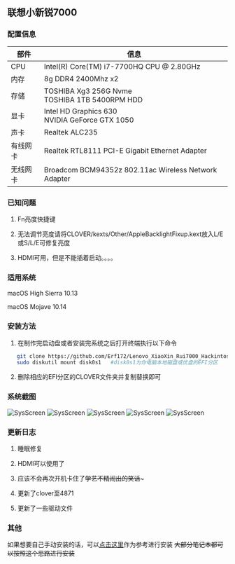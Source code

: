 ## 联想小新锐7000

### 配置信息

| 部件  | 信息 |
| ---- | --- |
| CPU  | Intel(R) Core(TM) i7-7700HQ CPU @ 2.80GHz |
| 内存 | 8g DDR4 2400Mhz x2 |
| 存储 | TOSHIBA Xg3 256G Nvme <br> TOSHIBA 1TB 5400RPM HDD |
| 显卡 | Intel HD Graphics 630 <br> NVIDIA GeForce GTX 1050 |
| 声卡 | Realtek ALC235 |
| 有线网卡 | Realtek RTL8111 PCI-E Gigabit Ethernet Adapter |
| 无线网卡 | Broadcom BCM94352z 802.11ac Wireless Network Adapter |


### 已知问题

1. Fn亮度快捷键

2. 无法调节亮度请将CLOVER/kexts/Other/AppleBacklightFixup.kext放入L/E或S/L/E可修复亮度

3. HDMI可用，但是不能插着启动。。。。

### 适用系统

macOS High Sierra 10.13 

macOS Mojave 10.14

### 安装方法

1. 在制作完启动盘或者安装完系统之后打开终端执行以下命令
 ```bash 
    git clone https://github.com/Erf172/Lenovo_XiaoXin_Rui7000_Hackintosh.git
    sudo diskutil mount disk0s1   #disk0s1为你电脑本地磁盘或优盘的EFI分区
```

2. 删除相应的EFI分区的CLOVER文件夹并复制替换即可   


    
### 系统截图
![SysScreen](https://img.vim-cn.com/6a/9ffd8b467320a6a6d5be385263b456cafd1888.png)
![SysScreen](https://img.vim-cn.com/49/5369b1e3bfd366b259dcd7aaa3d1ebdc77ade5.png)
![SysScreen](https://img.vim-cn.com/ca/f827ce420e148d75a905f8fd8c293272f9688f.png)
![SysScreen](https://img.vim-cn.com/0e/5ad521869b78531f3f094a10c3d8f747d4b703.png)
![SysScreen](https://img.vim-cn.com/2d/52e5b23fd51d3d54d48c641c18d31aae6bb9c7.png)


### 更新日志

1. 睡眠修复

2. HDMI可以使用了

3. 应该不会再次开机卡住了~~学艺不精闹出的笑话~~~

4. 更新了clover至4871

5. 更新了一些驱动文件


### 其他

如果想要自己手动安装的话，可以[点击这里](https://www.erf172.tk/2019/02/13/Hackintosh-Installation-on-Lenovo-Xiaoxin-Rui7000-1/)作为参考进行安装
~~大部分笔记本都可以按照这个思路进行安装~~